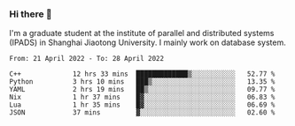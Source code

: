 ### Hi there 👋

I'm a graduate student at the institute of parallel and distributed systems (IPADS) in Shanghai Jiaotong University. I mainly work on database system.

<!--START_SECTION:waka-->

```text
From: 21 April 2022 - To: 28 April 2022

C++             12 hrs 33 mins  █████████████▒░░░░░░░░░░░   52.77 %
Python          3 hrs 10 mins   ███▒░░░░░░░░░░░░░░░░░░░░░   13.35 %
YAML            2 hrs 19 mins   ██▒░░░░░░░░░░░░░░░░░░░░░░   09.77 %
Nix             1 hr 37 mins    █▓░░░░░░░░░░░░░░░░░░░░░░░   06.83 %
Lua             1 hr 35 mins    █▓░░░░░░░░░░░░░░░░░░░░░░░   06.69 %
JSON            37 mins         ▓░░░░░░░░░░░░░░░░░░░░░░░░   02.60 %
```

<!--END_SECTION:waka-->

<!--
**yqmmm/yqmmm** is a ✨ _special_ ✨ repository because its `README.md` (this file) appears on your GitHub profile.

Here are some ideas to get you started:

- 🔭 I’m currently working on ...
- 🌱 I’m currently learning ...
- 👯 I’m looking to collaborate on ...
- 🤔 I’m looking for help with ...
- 💬 Ask me about ...
- 📫 How to reach me: ...
- 😄 Pronouns: ...
- ⚡ Fun fact: ...
-->
